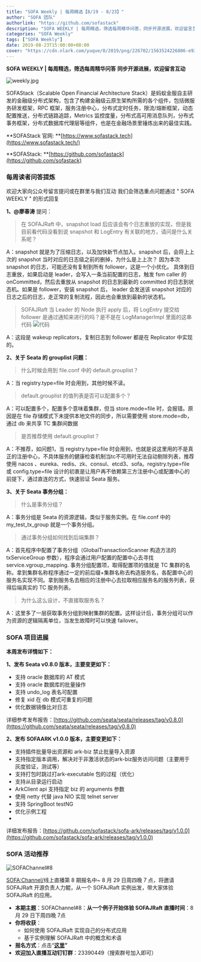 ```yaml
---
title: "SOFA Weekly | 每周精选【8/19 - 8/23】"
author: "SOFA 团队"
authorlink: "https://github.com/sofastack"
description: "SOFA WEEKLY | 每周精选，筛选每周精华问答，同步开源进展，欢迎留言互动。"
categories: "SOFA Weekly"
tags: ["SOFA Weekly"]
date: 2019-08-23T15:00:00+08:00
cover: "https://cdn.nlark.com/yuque/0/2019/png/226702/1563524226806-e93607a3-1b77-4ca2-8c3c-0384ab966154.png"
---
```


**SOFA WEEKLY | 每周精选，筛选每周精华问答**
**同步开源进展，欢迎留言互动**

![weekly.jpg](https://cdn.nlark.com/yuque/0/2019/jpeg/226702/1562925824761-fc720f21-9622-437b-a783-0b0729eda119.jpeg)

SOFAStack（Scalable Open Financial Architecture Stack）是蚂蚁金服自主研发的金融级分布式架构，包含了构建金融级云原生架构所需的各个组件，包括微服务研发框架，RPC 框架，服务注册中心，分布式定时任务，限流/熔断框架，动态配置推送，分布式链路追踪，Metrics 监控度量，分布式高可用消息队列，分布式事务框架，分布式数据库代理层等组件，也是在金融场景里锤炼出来的最佳实践。

**SOFAStack 官网: **[https://www.sofastack.tech](https://www.sofastack.tech/)

**SOFAStack: **[https://github.com/sofastack](https://github.com/sofastack)

### 每周读者问答提炼

欢迎大家向公众号留言提问或在群里与我们互动
我们会筛选重点问题通过 " SOFA WEEKLY " 的形式回复

**1、@廖春涛** 提问：

> 在 SOFAJRaft 中，snapshot load 后应该会有个日志重放的实现，但是我目前看代码没看到说 snapshot 和 LogEntry 有关联的地方，请问是什么关系呢？

A：snapshot 就是为了压缩日志，以及加快新节点加入。snapshot 后，会将上上次的 snapshot 当时对应的日志级之前的删掉，为什么是上上次？ 因为本次 snapshot 的日志，可能还没有复制到所有 follower，这是一个小优化。 具体到日志重放，如果启动是 leader，会写入一条当前配置的日志，触发 fsm caller 的 onCommitted，然后去重放从 snapshot 的日志到最新的 committed 的日志到状态机。如果是 follower，安装 snapshot 后， leader 会发送该 snapshot 对应的日志之后的日志，走正常的复制流程，因此也会重放到最新的状态机。

> SOFAJRaft 当 Leader 的 Node 执行 apply 后，将 LogEntry 提交给 follower 是通过通知来进行的吗？是不是在 LogManagerImpl 里面的这串代码
> ![代码](https://cdn.nlark.com/yuque/0/2019/png/226702/1566538533659-6904a8f2-72e2-497a-b3cc-dcdc09f77c7e.png)

A：这段是 wakeup replicators，复制日志到 follower 都是在 Replicator 中实现的。

**2、关于 Seata 的 grouplist 问题：**

> 什么时候会用到 file.conf 中的 default.grouplist？

A：当 registry.type=file 时会用到，其他时候不读。

>  default.grouplist 的值列表是否可以配置多个？

A：可以配置多个，配置多个意味着集群，但当 store.mode=file 时，会报错。原因是在 file 存储模式下未提供本地文件的同步，所以需要使用 store.mode=db，通过 db 来共享 TC 集群间数据

> 是否推荐使用 default.grouplist？

A：不推荐，如问题1，当 registry.type=file 时会用到，也就是说这里用的不是真正的注册中心，不具体服务的健康检查机制当tc不可用时无法自动剔除列表，推荐使用 nacos 、eureka、redis、zk、consul、etcd3、sofa。registry.type=file 或 config.type=file 设计的初衷是让用户再不依赖第三方注册中心或配置中心的前提下，通过直连的方式，快速验证 Seata 服务。

**3、关于 Seata 事务分组：**

> 什么是事务分组？

A：事务分组是 Seata 的资源逻辑，类似于服务实例。在 file.conf 中的 my_test_tx_group 就是一个事务分组。

> 通过事务分组如何找到后端集群？

A：首先程序中配置了事务分组（GlobalTransactionScanner 构造方法的 txServiceGroup 参数），程序会通过用户配置的配置中心去寻找 service.vgroup_mapping. 事务分组配置项，取得配置项的值就是 TC 集群的名称。拿到集群名称程序通过一定的前后缀+集群名称去构造服务名，各配置中心的服务名实现不同。拿到服务名去相应的注册中心去拉取相应服务名的服务列表，获得后端真实的 TC 服务列表。

> 为什么这么设计，不直接取服务名？

A：这里多了一层获取事务分组到映射集群的配置。这样设计后，事务分组可以作为资源的逻辑隔离单位，当发生故障时可以快速 failover。

### SOFA 项目进展

**本周发布详情如下：**

**1、发布 Seata v0.8.0 版本，主要变更如下：**

- 支持 oracle 数据库的 AT 模式
- 支持 oracle 数据库的批量操作
- 支持 undo_log 表名可配置
- 修复 xid 在 db 模式可重复的问题
- 优化数据镜像比对日志

详细参考发布报告：[https://github.com/seata/seata/releases/tag/v0.8.0](https://github.com/seata/seata/releases/tag/v0.8.0)

**2、发布 SOFAARK v1.0.0 版本，主要变更如下：**

- 支持插件批量导出资源和 ark-biz 禁止批量导入资源
- 支持指定版本调用，解决对于非激活状态的ark-biz服务访问问题（主要用于灰度验证，测试等）
- 支持打包时跳过打ark-executable 包的过程（优化）
- 支持从目录运行启动
- ArkClient api 支持指定 biz 的 arguments 参数
- 使用 netty 代替 java NIO 实现 telnet server
- 支持 SpringBoot testNG
- 优化示例工程
- 
详细发布报告：[https://github.com/sofastack/sofa-ark/releases/tag/v1.0.0](https://github.com/sofastack/sofa-ark/releases/tag/v1.0.0)

### SOFA 活动推荐

![SOFAChannel#8](https://cdn.nlark.com/yuque/0/2019/jpeg/226702/1566539399803-59889fa9-823a-4916-ab1f-42a32e8d53ef.jpeg)

<SOFA:Channel/>线上直播第 8 期报名中~
8 月 29 日周四晚 7 点，将邀请 SOFAJRaft 开源负责人力鲲，从一个 SOFAJRaft 实例出发，带大家体验 SOFAJRaft 的应用。

- **本期主题**：SOFAChannel#8：**从一个例子开始体验 SOFAJRaft**
**直播时间**：8 月 29 日下周四晚 7点
- **你将收获**：
  - 如何使用 SOFAJRaft 实现自己的分布式应用
  - 基于实例理解 SOFAJRaft 中的概念和术语
- **报名方式**：点击“[**这里**](https://tech.antfin.com/community/live/821)**”**
- **欢迎加入直播互动钉钉群**：23390449（搜索群号加入即可）